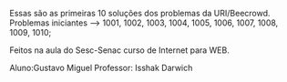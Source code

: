 Essas são as primeiras 10 soluções dos problemas da URI/Beecrowd.
Problemas iniciantes --> 1001, 1002, 1003, 1004, 1005, 1006, 1007, 1008, 1009, 1010;

Feitos na aula do Sesc-Senac curso de Internet para WEB. 


Aluno:Gustavo Miguel
Professor: Isshak Darwich
